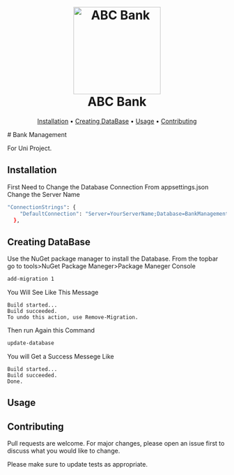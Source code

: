 
<h1 align="center">
  <br>
  <a href="http://www.facebook.com/snpsuj0n"><img src="https://upload.wikimedia.org/wikipedia/commons/thumb/0/0c/BankABCLogo.svg/1200px-BankABCLogo.svg.png" alt="ABC Bank" width="200"></a>
  <br>
  ABC Bank
  <br>
</h1>
<p align="center">
  <a href="#installation">Installation</a> •
  <a href="#creating-dataBase">Creating DataBase</a> •
  <a href="#usage">Usage</a> •
  <a href="#contributing">Contributing</a>
</p>
# Bank Management

For Uni Project.

## Installation

First Need to Change the Database Connection From appsettings.json
Change the Server Name
```bash
"ConnectionStrings": {
    "DefaultConnection": "Server=YourServerName;Database=BankManagement;Trusted_Connection=True;MultipleActiveResultSets=true"
  },
```

## Creating DataBase

Use the NuGet package manager to install the Database. From the topbar go to tools>NuGet Package Maneger>Package Maneger Console

```bash
add-migration 1
```
You Will See Like This Message

```screenshot
Build started...
Build succeeded.
To undo this action, use Remove-Migration.
```
Then run Again this Command

```bash
update-database
```
You will Get a Success Messege Like

```screenshot
Build started...
Build succeeded.
Done.
```

## Usage



## Contributing

Pull requests are welcome. For major changes, please open an issue first
to discuss what you would like to change.

Please make sure to update tests as appropriate.

